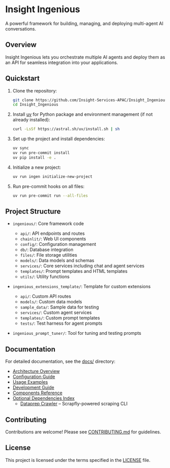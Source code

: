 # Insight Ingenious

A powerful framework for building, managing, and deploying multi-agent AI conversations.

## Overview
Insight Ingenious lets you orchestrate multiple AI agents and deploy them as an API for seamless integration into your applications.

## Quickstart

1. Clone the repository:
    ```bash
    git clone https://github.com/Insight-Services-APAC/Insight_Ingenious.git
    cd Insight_Ingenious
    ```

2. Install [uv](https://docs.astral.sh/uv/) for Python package and environment management (if not already installed):
    ```bash
    curl -LsSf https://astral.sh/uv/install.sh | sh
    ```

3. Set up the project and install dependencies:
    ```bash
    uv sync
    uv run pre-commit install
    uv pip install -e .
    ```

4. Initialize a new project:
    ```bash
    uv run ingen initialize-new-project
    ```

5. Run pre-commit hooks on all files:
    ```bash
    uv run pre-commit run --all-files
    ```

## Project Structure

- `ingenious/`: Core framework code
  - `api/`: API endpoints and routes
  - `chainlit/`: Web UI components
  - `config/`: Configuration management
  - `db/`: Database integration
  - `files/`: File storage utilities
  - `models/`: Data models and schemas
  - `services/`: Core services including chat and agent services
  - `templates/`: Prompt templates and HTML templates
  - `utils/`: Utility functions

- `ingenious_extensions_template/`: Template for custom extensions
  - `api/`: Custom API routes
  - `models/`: Custom data models
  - `sample_data/`: Sample data for testing
  - `services/`: Custom agent services
  - `templates/`: Custom prompt templates
  - `tests/`: Test harness for agent prompts

- `ingenious_prompt_tuner/`: Tool for tuning and testing prompts

## Documentation

For detailed documentation, see the [docs/](docs/) directory:

- [Architecture Overview](docs/architecture/README.md)
- [Configuration Guide](docs/configuration/README.md)
- [Usage Examples](docs/usage/README.md)
- [Development Guide](docs/development/README.md)
- [Components Reference](docs/components/README.md)
- [Optional Dependencies Index](docs/optional_dependencies/README.md)
  - [Dataprep Crawler](docs/optional_dependencies/dataprep/README.md) – Scrapfly-powered scraping CLI

## Contributing

Contributions are welcome! Please see [CONTRIBUTING.md](CONTRIBUTING.md) for guidelines.

## License

This project is licensed under the terms specified in the [LICENSE](LICENSE) file.

